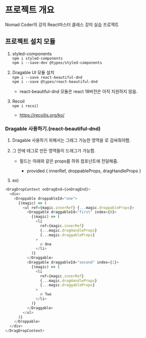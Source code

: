 # 프로젝트 개요

Nomad Coder의 강의 React마스터 클래스 강의 실습 프로젝트

## 프로젝트 설치 모듈

1. styled-components  
   `npm i styled-components`  
   `npm i --save-dev @types/styled-components`

2. Dragable UI 모듈 설치  
   `npm i --save react-beautiful-dnd`  
   `npm i --save @types/react-beautiful-dnd`

   - react-beautiful-dnd 모듈은 react 18버전은 아직 지원하지 않음.

3. Recoil  
   `npm i recoil`

   - https://recoiljs.org/ko/

### Dragable 사용하기.(react-beautiful-dnd)

1. Dragable 사용하기 위해서는 그래그 가능한 영역을 <DragDropContext>로 감싸줘야함.
2. 그 안에 <Droppable> 태그로 만든 영역들이 드래그가 가능함.

   - <Droppable> 필드는 아래와 같은 props를 하위 컴포넌트에 전달해줌.
     - provided {
       innerRef,
       droppableProps,
       dragHandleProps
       }

3. ex)

```javascript
<DragDropContext onDragEnd={onDragEnd}>
  <div>
    <Droppable droppableId="one">
      {(magic) => (
        <ul ref={magic.innerRef} {...magic.droppableProps}>
          <Draggable draggableId="first" index={0}>
            {(magic) => (
              <li
                ref={magic.innerRef}
                {...magic.dragHandleProps}
                {...magic.draggableProps}
              >
                🔥 One
              </li>
            )}
          </Draggable>
          <Draggable draggableId="second" index={1}>
            {(magic) => (
              <li
                ref={magic.innerRef}
                {...magic.dragHandleProps}
                {...magic.draggableProps}
              >
                🔥 Two
              </li>
            )}
          </Draggable>
        </ul>
      )}
    </Droppable>
  </div>
</DragDropContext>
```

